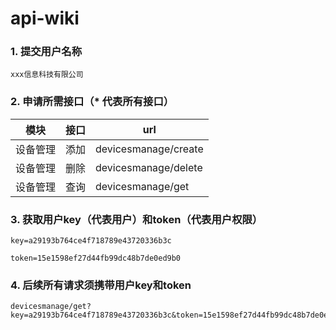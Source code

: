 # api-wiki
### 1.	提交用户名称
```
xxx信息科技有限公司
```
### 2.	申请所需接口（* 代表所有接口）

| 模块     | 接口 | url                  |
| -------- | ---- | -------------------- |
| 设备管理 | 添加 | devicesmanage/create |
| 设备管理 | 删除 | devicesmanage/delete |
| 设备管理 | 查询 | devicesmanage/get    |

### 3.	获取用户key（代表用户）和token（代表用户权限）
```
key=a29193b764ce4f718789e43720336b3c
```
```
token=15e1598ef27d44fb99dc48b7de0ed9b0
```
### 4.	后续所有请求须携带用户key和token
```
devicesmanage/get?key=a29193b764ce4f718789e43720336b3c&token=15e1598ef27d44fb99dc48b7de0ed9b0
```


